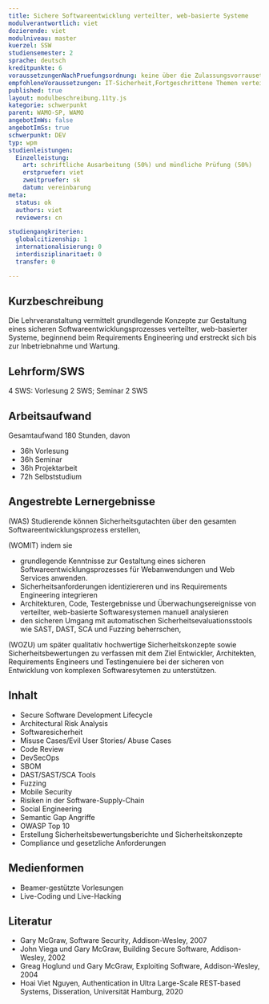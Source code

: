 ```yaml
---
title: Sichere Softwareentwicklung verteilter, web-basierte Systeme
modulverantwortlich: viet
dozierende: viet
modulniveau: master
kuerzel: SSW
studiensemester: 2
sprache: deutsch
kreditpunkte: 6
voraussetzungenNachPruefungsordnung: keine über die Zulassungsvorrausetzungen zum Studium hinausgehenden
empfohleneVoraussetzungen: IT-Sicherheit,Fortgeschrittene Themen verteilter, web-basierter Systeme (Web Architekturen), Web Technologien
published: true
layout: modulbeschreibung.11ty.js
kategorie: schwerpunkt
parent: WAMO-SP, WAMO
angebotImWs: false
angebotImSs: true
schwerpunkt: DEV
typ: wpm
studienleistungen:
  Einzelleistung:
    art: schriftliche Ausarbeitung (50%) und mündliche Prüfung (50%)
    erstpruefer: viet
    zweitpruefer: sk
    datum: vereinbarung
meta:
  status: ok
  authors: viet
  reviewers: cn

studiengangkriterien:
  globalcitizenship: 1
  internationalisierung: 0
  interdisziplinaritaet: 0
  transfer: 0

---
```

## Kurzbeschreibung

Die Lehrveranstaltung vermittelt grundlegende Konzepte zur Gestaltung eines sicheren Softwareentwicklungsprozesses verteilter, web-basierter Systeme, beginnend beim Requirements Engineering und erstreckt sich bis zur Inbetriebnahme und Wartung.

## Lehrform/SWS

4 SWS: Vorlesung 2 SWS; Seminar 2 SWS

## Arbeitsaufwand

Gesamtaufwand 180 Stunden, davon

- 36h Vorlesung
- 36h Seminar
- 36h Projektarbeit
- 72h Selbststudium

## Angestrebte Lernergebnisse

(WAS) Studierende können Sicherheitsgutachten über den gesamten Softwareentwicklungsprozess erstellen,

(WOMIT) indem sie

* grundlegende Kenntnisse zur Gestaltung eines sicheren Softwareentwicklungsprozesses für Webanwendungen und Web Services anwenden.
* Sicherheitsanforderungen identiziereren und ins Requirements Engineering integrieren
* Architekturen, Code, Testergebnisse und Überwachungsereignisse von verteilter, web-basierte Softwaresystemen manuell analysieren
* den sicheren Umgang mit automatischen Sicherheitsevaluationsstools wie SAST, DAST, SCA und Fuzzing beherrschen,

(WOZU) um später qualitativ hochwertige Sicherheitskonzepte sowie Sicherheitsbewertungen zu verfassen mit dem Ziel Entwickler, Architekten, Requirements Engineers und Testingenuiere bei der sicheren von Entwicklung  von komplexen Softwaresytemen zu unterstützen.

## Inhalt

* Secure Software Development Lifecycle
* Architectural Risk Analysis
* Softwaresicherheit
* Misuse Cases/Evil User Stories/ Abuse Cases
* Code Review
* DevSecOps
* SBOM
* DAST/SAST/SCA Tools
* Fuzzing
* Mobile Security
* Risiken in der Software-Supply-Chain
* Social Engineering
* Semantic Gap Angriffe
* OWASP Top 10
* Erstellung Sicherheitsbewertungsberichte und Sicherheitskonzepte
* Compliance und gesetzliche Anforderungen

## Medienformen

* Beamer-gestützte Vorlesungen
* Live-Coding und Live-Hacking

## Literatur

* Gary McGraw, Software Security, Addison-Wesley, 2007
* John Viega und Gary McGraw, Building Secure Software, Addison-Wesley, 2002
* Greag Hoglund und Gary McGraw, Exploiting Software, Addison-Wesley, 2004
* Hoai Viet Nguyen, Authentication in Ultra Large-Scale REST-based Systems, Disseration, Universität Hamburg, 2020
